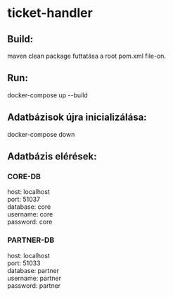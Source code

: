 # ticket-handler

## Build:
maven clean package futtatása a root pom.xml file-on.

## Run:
docker-compose up --build

## Adatbázisok újra inicializálása:
docker-compose down

## Adatbázis elérések:

### CORE-DB
host: localhost\
port: 51037\
database: core\
username: core\
password: core

### PARTNER-DB
host: localhost\
port: 51033\
database: partner\
username: partner\
password: partner
